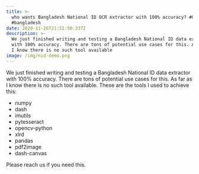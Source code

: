 ```yaml
---
title: >-
  who wants Bangladesh National ID OCR extractor with 100% accuracy? #OCR  #NID
  #bangladesh 
date: 2020-11-26T21:51:50.337Z
description: >-
  We just finished writing and testing a Bangladesh National ID data extractor
  with 100% accuracy. There are tons of potential use cases for this. As far as
  I know there is no such tool available
image: /img/nid-demo.png
---
```

We just finished writing and testing a Bangladesh National ID data extractor with 100% accuracy. There are tons of potential use cases for this. As far as I know there is no such tool available. These are the tools I used to achieve this:



* numpy
* dash
* imutils
* pytesseract
* opencv-python
* xlrd
* pandas
* pdf2image
* dash-canvas

Please reach us if you need this.
